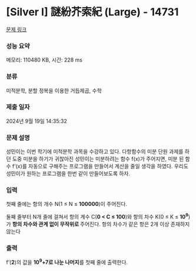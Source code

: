 # [Silver I] 謎紛芥索紀 (Large) - 14731 

[문제 링크](https://www.acmicpc.net/problem/14731) 

### 성능 요약

메모리: 110480 KB, 시간: 228 ms

### 분류

미적분학, 분할 정복을 이용한 거듭제곱, 수학

### 제출 일자

2024년 9월 19일 14:35:32

### 문제 설명

<p>성민이는 이번 학기에 미적분학 과목을 수강하고 있다. 다항함수의 미분 단원 과제를 하던 도중 미분을 하기가 귀찮아진 성민이는 미분하려는 함수 f(x)가 주어지면, 미분 된 함수 f’(x)를 자동으로 구해주는 프로그램을 만들어서 계산을 줄일 생각을 하였다. 우리도 성민이가 원하는 프로그램을 한번 같이 만들어보도록 하자.</p>

### 입력 

 <p>첫째 줄에는 항의 개수 N(1 ≤ N ≤ <strong>100000</strong>)이 주어진다.</p>

<p>둘째 줄부터 N개 줄에 걸쳐서 항의 계수 C(<strong>0 < C ≤ 100</strong>)와 항의 차수 K(0 ≤ K ≤ <strong>10<sup>9</sup></strong>)가 <strong>항의 차수와 관계 없이 무작위로 </strong>주어진다. 항의 차수가 같은 항은 2개 이상 존재하지 않는다</p>

### 출력 

 <p>f’(<strong>2</strong>)의 값을 <strong>10<sup>9</sup>+7로 나눈 나머지</strong>를 첫째 줄에 출력한다.</p>

